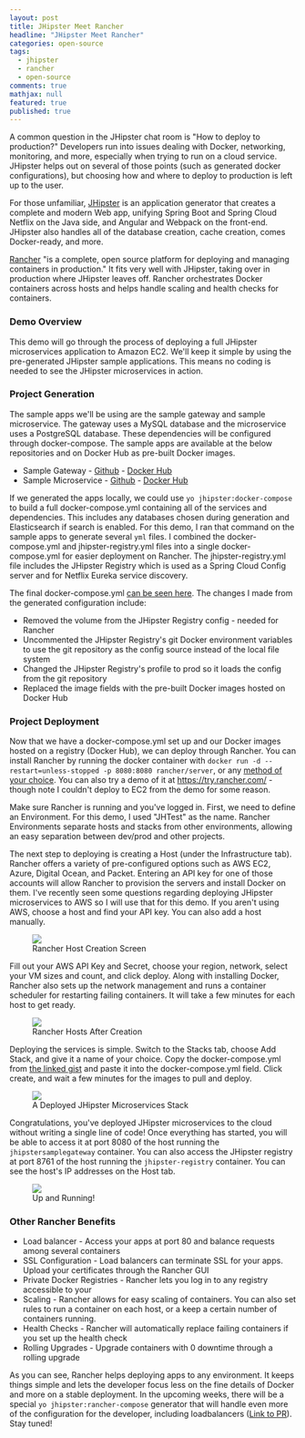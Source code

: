 ```yaml
---
layout: post
title: JHipster Meet Rancher
headline: "JHipster Meet Rancher"
categories: open-source
tags: 
  - jhipster
  - rancher
  - open-source
comments: true
mathjax: null
featured: true
published: true
---
```


A common question in the JHipster chat room is "How to deploy to production?"  Developers run into issues dealing with Docker, networking, monitoring, and more, especially when trying to run on a cloud service.  JHipster helps out on several of those points (such as generated docker configurations), but choosing how and where to deploy to production is left up to the user.

For those unfamiliar, [JHipster](https://jhipster.github.io/) is an application generator that creates a complete and modern Web app, unifying Spring Boot and Spring Cloud Netflix on the Java side, and Angular and Webpack on the front-end.  JHipster also handles all of the database creation, cache creation, comes Docker-ready, and more.

[Rancher](http://rancher.com/) "is a complete, open source platform for deploying and managing containers in production."  It fits very well with JHipster, taking over in production where JHipster leaves off.  Rancher orchestrates Docker containers across hosts and helps handle scaling and health checks for containers.

### Demo Overview

This demo will go through the process of deploying a full JHipster microservices application to Amazon EC2. We'll keep it simple by using the pre-generated JHipster sample applications.  This means no coding is needed to see the JHipster microservices in action.

### Project Generation
The sample apps we'll be using are the sample gateway and sample microservice. The gateway uses a MySQL database and the microservice uses a PostgreSQL database.  These dependencies will be configured through docker-compose. The sample apps are available at the below repositories and on Docker Hub as pre-built Docker images.

 - Sample Gateway - [Github](https://github.com/jhipster/jhipster-sample-app-gateway.git) - [Docker Hub](https://hub.docker.com/r/jhipster/jhipster-sample-app-gateway/)
 - Sample Microservice - [Github](https://github.com/jhipster/jhipster-sample-app-microservice.git) - [Docker Hub](https://hub.docker.com/r/jhipster/jhipster-sample-app-microservice/)

If we generated the apps locally, we could use `yo jhipster:docker-compose` to build a full docker-compose.yml containing all of the services and dependencies.  This includes any databases chosen during generation and Elasticsearch if search is enabled.  For this demo, I ran that command on the sample apps to generate several `yml` files.  I combined the docker-compose.yml and jhipster-registry.yml files into a single docker-compose.yml for easier deployment on Rancher.  The jhipster-registry.yml file includes the JHipster Registry which is used as a Spring Cloud Config server and for Netflix Eureka service discovery.

The final docker-compose.yml [can be seen here](https://gist.github.com/ruddell/f79482e2f96c0fcb00b71619ad9929cc). The changes I made from the generated configuration include:
 - Removed the volume from the JHipster Registry config - needed for Rancher
 - Uncommented the JHipster Registry's git Docker environment variables to use the git repository as the config source instead of the local file system
 - Changed the JHipster Registry's profile to prod so it loads the config from the git repository
 - Replaced the image fields with the pre-built Docker images hosted on Docker Hub

### Project Deployment

Now that we have a docker-compose.yml set up and our Docker images hosted on a registry (Docker Hub), we can deploy through Rancher.  You can install Rancher by running the docker container with `docker run -d --restart=unless-stopped -p 8080:8080 rancher/server`, or any [method of your choice](https://github.com/rancher/rancher#installation).  You can also try a demo of it at https://try.rancher.com/ - though note I couldn't deploy to EC2 from the demo for some reason.

Make sure Rancher is running and you've logged in.  First, we need to define an Environment.  For this demo, I used "JHTest" as the name.  Rancher Environments separate hosts and stacks from other environments, allowing an easy separation between dev/prod and other projects.

The next step to deploying is creating a Host (under the Infrastructure tab).  Rancher offers a variety of pre-configured options such as AWS EC2, Azure, Digital Ocean, and Packet.  Entering an API key for one of those accounts will allow Rancher to provision the servers and install Docker on them.  I've recently seen some questions regarding deploying JHipster microservices to AWS so I will use that for this demo.  If you aren't using AWS, choose a host and find your API key.  You can also add a host manually.

<figure>
	<a href="{{ site.url }}/images/rancher/ec2.png"><img src="{{ site.url }}/images/rancher/ec2.png"></a>
	<figcaption>Rancher Host Creation Screen</figcaption>
</figure>


Fill out your AWS API Key and Secret, choose your region, network, select your VM sizes and count, and click deploy.  Along with installing Docker, Rancher also sets up the network management and runs a container scheduler for restarting failing containers.  It will take a few minutes for each host to get ready.

<figure>
	<a href="{{ site.url }}/images/rancher/hosts.png"><img src="{{ site.url }}/images/rancher/hosts.png"></a>
	<figcaption>Rancher Hosts After Creation</figcaption>
</figure>


Deploying the services is simple.  Switch to the Stacks tab, choose Add Stack, and give it a name of your choice.  Copy the docker-compose.yml from [the linked gist](https://gist.github.com/ruddell/f79482e2f96c0fcb00b71619ad9929cc) and paste it into the docker-compose.yml field.  Click create, and wait a few minutes for the images to pull and deploy.

<figure>
	<a href="{{ site.url }}/images/rancher/rancher/stack.png"><img src="{{ site.url }}/images/rancher/stack.png"></a>
	<figcaption>A Deployed JHipster Microservices Stack</figcaption>
</figure>


Congratulations, you've deployed JHipster microservices to the cloud without writing a single line of code! Once everything has started, you will be able to access it at port 8080 of the host running the `jhipstersamplegateway` container.  You can also access the JHipster registry at port 8761 of the host running the `jhipster-registry` container.  You can see the host's IP addresses on the Host tab.


<figure>
	<a href="{{ site.url }}/images/rancher/deployed.png"><img src="{{ site.url }}/images/rancher/deployed.png"></a>
	<figcaption>Up and Running!</figcaption>
</figure>


### Other Rancher Benefits
 - Load balancer - Access your apps at port 80 and balance requests among several containers
 - SSL Configuration - Load balancers can terminate SSL for your apps.  Upload your certificates through the Rancher GUI
 - Private Docker Registries - Rancher lets you log in to any registry accessible to your 
 - Scaling - Rancher allows for easy scaling of containers.  You can also set rules to run a container on each host, or a keep a certain number of containers running.
 - Health Checks - Rancher will automatically replace failing containers if you set up the health check
 - Rolling Upgrades - Upgrade containers with 0 downtime through a rolling upgrade

 As you can see, Rancher helps deploying apps to any environment.  It keeps things simple and lets the developer focus less on the fine details of Docker and more on a stable deployment.  In the upcoming weeks, there will be a special `yo jhipster:rancher-compose` generator that will handle even more of the configuration for the developer, including loadbalancers ([Link to PR](https://github.com/jhipster/generator-jhipster/pull/5159)).  Stay tuned!